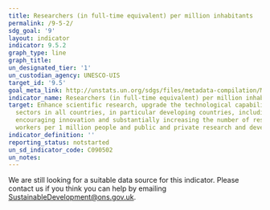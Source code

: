```yaml
---
title: Researchers (in full-time equivalent) per million inhabitants
permalink: /9-5-2/
sdg_goal: '9'
layout: indicator
indicator: 9.5.2
graph_type: line
graph_title:
un_designated_tier: '1'
un_custodian_agency: UNESCO-UIS
target_id: '9.5'
goal_meta_link: http://unstats.un.org/sdgs/files/metadata-compilation/Metadata-Goal-9.pdf
indicator_name: Researchers (in full-time equivalent) per million inhabitants
target: Enhance scientific research, upgrade the technological capabilities of industrial
  sectors in all countries, in particular developing countries, including, by 2030,
  encouraging innovation and substantially increasing the number of research and development
  workers per 1 million people and public and private research and development spending
indicator_definition: ''
reporting_status: notstarted
un_sd_indicator_code: C090502
un_notes:
---
```


We are still looking for a suitable data source for this indicator. Please contact us if you think you can help by emailing <a href="mailto:SustainableDevelopment@ons.gov.uk">SustainableDevelopment@ons.gov.uk</a>.


